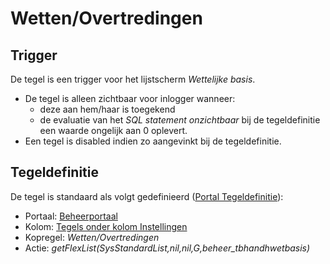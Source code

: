 # Wetten/Overtredingen

## Trigger

De tegel is een trigger voor het lijstscherm *Wettelijke basis*.

* De tegel is alleen zichtbaar voor inlogger wanneer:
  * deze aan hem/haar is toegekend
  * de evaluatie van het *SQL statement onzichtbaar* bij de tegeldefinitie een waarde ongelijk aan 0 oplevert.
* Een tegel is disabled indien zo aangevinkt bij de tegeldefinitie.

## Tegeldefinitie

De tegel is standaard als volgt gedefinieerd ([Portal Tegeldefinitie](/docs/instellen_inrichten/portaldefinitie/portal_tegel.md)):

* Portaal: [Beheerportaal](/docs/probleemoplossing/portalen_en_moduleschermen/beheerportaal.md)
* Kolom: [Tegels onder kolom Instellingen](/docs/probleemoplossing/portalen_en_moduleschermen/beheerportaal/tegels_onder_kolom_instellingen.md)
* Kopregel: *Wetten/Overtredingen*
* Actie: *getFlexList(SysStandardList,nil,nil,G,beheer_tbhandhwetbasis)*
